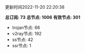 更新时间2022-11-20 22:20:38

**总订阅: 73**
**总节点: 1006**
**有效节点: 301**
- trojan节点: 66
- v2ray节点: 192
- ss节点: 42
- ssr节点: 1

